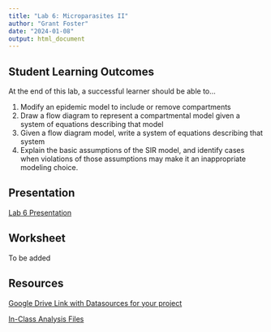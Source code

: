 ```yaml
---
title: "Lab 6: Microparasites II"
author: "Grant Foster"
date: "2024-01-08"
output: html_document
---
```



## Student Learning Outcomes

At the end of this lab, a successful learner should be able to…

1. Modify an epidemic model to include or remove compartments
2. Draw a flow diagram to represent a compartmental model given a system of equations describing that model
3. Given a flow diagram model, write a system of equations describing that system
4. Explain the basic assumptions of the SIR model, and identify cases when violations of those assumptions may make it an inappropriate modeling choice. 

## Presentation
[Lab 6 Presentation](/lab/lab6_microparasitesII/Lab6Presentation.pdf)


## Worksheet
To be added

## Resources
[Google Drive Link with Datasources for your project](https://drive.google.com/drive/folders/1yUsBlCLNGTZOV2hsoApExhOJwt4LGhp-?usp=sharing)

[In-Class Analysis Files](www.google.com)